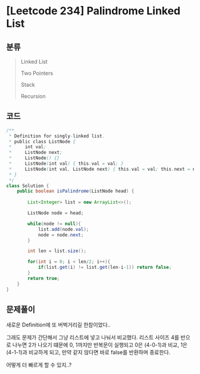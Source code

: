 # [Leetcode 234] Palindrome Linked List

## 분류
> Linked List
> 
> Two Pointers
> 
> Stack
> 
> Recursion

## 코드
```java
/**
 * Definition for singly-linked list.
 * public class ListNode {
 *     int val;
 *     ListNode next;
 *     ListNode() {}
 *     ListNode(int val) { this.val = val; }
 *     ListNode(int val, ListNode next) { this.val = val; this.next = next; }
 * }
 */
class Solution {
    public boolean isPalindrome(ListNode head) {
        
        List<Integer> list = new ArrayList<>();

        ListNode node = head;

        while(node != null){
            list.add(node.val);
            node = node.next;
        }

        int len = list.size();

        for(int i = 0; i < len/2; i++){
            if(list.get(i) != list.get(len-i-1)) return false;
        }
        return true;
    }
}
```

## 문제풀이

새로운 Definition에 또 버벅거리길 한참이었다.. 

그래도 문제가 간단해서 그냥 리스트에 넣고 나눠서 비교했다.
리스트 사이즈 4를 반으로 나누면 2가 나오기 떄문에 0, 1까지만 반복문이 실행되고 0은 (4-0-1)과 비교, 1은 (4-1-1)과 비교하게 되고, 만약 같지 않다면 바로 false를 반환하며 종료한다.

어떻게 더 빠르게 할 수 있지..?
